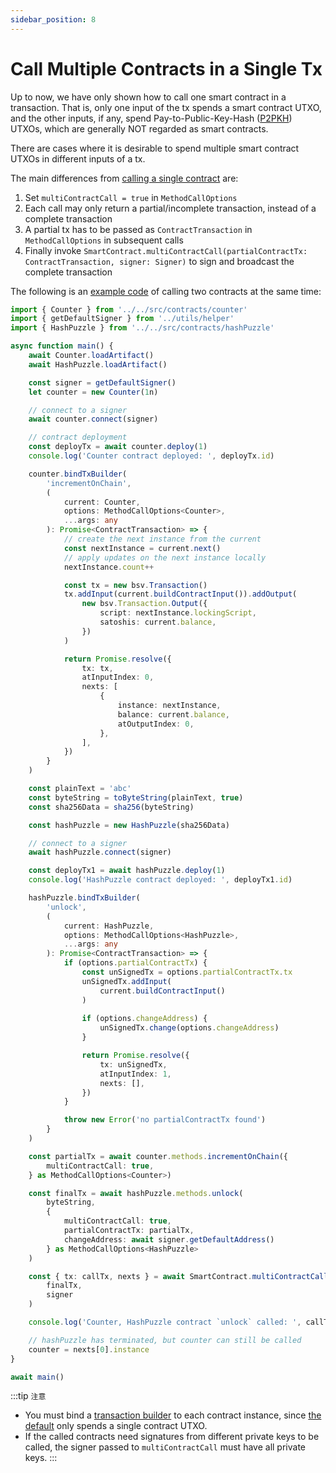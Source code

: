 ```yaml
---
sidebar_position: 8
---
```


# Call Multiple Contracts in a Single Tx

Up to now, we have only shown how to call one smart contract in a transaction. That is, only one input of the tx spends a smart contract UTXO, and the other inputs, if any, spend Pay-to-Public-Key-Hash ([P2PKH](https://learnmeabitcoin.com/guide/p2pkh)) UTXOs, which are generally NOT regarded as smart contracts.

There are cases where it is desirable to spend multiple smart contract UTXOs in different inputs of a tx.

The main differences from [calling a single contract](../how-to-deploy-and-call-a-contract/how-to-deploy-and-call-a-contract.md#contract-call) are:

1. Set `multiContractCall = true` in `MethodCallOptions`
2. Each call may only return a partial/incomplete transaction, instead of a complete transaction
3. A partial tx has to be passed as `ContractTransaction` in `MethodCallOptions` in subsequent calls
4. Finally invoke `SmartContract.multiContractCall(partialContractTx: ContractTransaction, signer: Signer)` to sign and broadcast the complete transaction

The following is an [example code](https://github.com/sCrypt-Inc/boilerplate/blob/master/tests/multi_contracts_call.test.ts) of calling two contracts at the same time:

```ts
import { Counter } from '../../src/contracts/counter'
import { getDefaultSigner } from '../utils/helper'
import { HashPuzzle } from '../../src/contracts/hashPuzzle'

async function main() {
    await Counter.loadArtifact()
    await HashPuzzle.loadArtifact()

    const signer = getDefaultSigner()
    let counter = new Counter(1n)

    // connect to a signer
    await counter.connect(signer)

    // contract deployment
    const deployTx = await counter.deploy(1)
    console.log('Counter contract deployed: ', deployTx.id)

    counter.bindTxBuilder(
        'incrementOnChain',
        (
            current: Counter,
            options: MethodCallOptions<Counter>,
            ...args: any
        ): Promise<ContractTransaction> => {
            // create the next instance from the current
            const nextInstance = current.next()
            // apply updates on the next instance locally
            nextInstance.count++

            const tx = new bsv.Transaction()
            tx.addInput(current.buildContractInput()).addOutput(
                new bsv.Transaction.Output({
                    script: nextInstance.lockingScript,
                    satoshis: current.balance,
                })
            )

            return Promise.resolve({
                tx: tx,
                atInputIndex: 0,
                nexts: [
                    {
                        instance: nextInstance,
                        balance: current.balance,
                        atOutputIndex: 0,
                    },
                ],
            })
        }
    )

    const plainText = 'abc'
    const byteString = toByteString(plainText, true)
    const sha256Data = sha256(byteString)

    const hashPuzzle = new HashPuzzle(sha256Data)

    // connect to a signer
    await hashPuzzle.connect(signer)

    const deployTx1 = await hashPuzzle.deploy(1)
    console.log('HashPuzzle contract deployed: ', deployTx1.id)

    hashPuzzle.bindTxBuilder(
        'unlock',
        (
            current: HashPuzzle,
            options: MethodCallOptions<HashPuzzle>,
            ...args: any
        ): Promise<ContractTransaction> => {
            if (options.partialContractTx) {
                const unSignedTx = options.partialContractTx.tx
                unSignedTx.addInput(
                    current.buildContractInput()
                )
                
                if (options.changeAddress) {
                    unSignedTx.change(options.changeAddress)
                }

                return Promise.resolve({
                    tx: unSignedTx,
                    atInputIndex: 1,
                    nexts: [],
                })
            }

            throw new Error('no partialContractTx found')
        }
    )

    const partialTx = await counter.methods.incrementOnChain({
        multiContractCall: true,
    } as MethodCallOptions<Counter>)

    const finalTx = await hashPuzzle.methods.unlock(
        byteString,
        {
            multiContractCall: true,
            partialContractTx: partialTx,
            changeAddress: await signer.getDefaultAddress()
        } as MethodCallOptions<HashPuzzle>
    )

    const { tx: callTx, nexts } = await SmartContract.multiContractCall(
        finalTx,
        signer
    )

    console.log('Counter, HashPuzzle contract `unlock` called: ', callTx.id)

    // hashPuzzle has terminated, but counter can still be called
    counter = nexts[0].instance
}

await main()

```

:::tip `注意`

- You must bind a [transaction builder](../how-to-deploy-and-call-a-contract/how-to-deploy-and-call-a-contract.md#tx-builders) to each contract instance, since [the default](../how-to-deploy-and-call-a-contract/how-to-customize-a-contract-tx.md#customize-1) only spends a single contract UTXO.
- If the called contracts need signatures from different private keys to be called, the signer passed to `multiContractCall` must have all private keys.
:::
